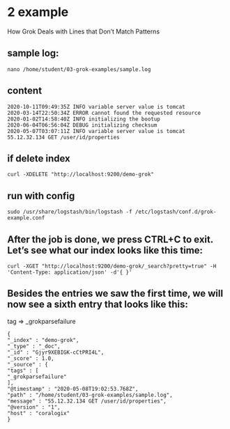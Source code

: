 # 2 example

How Grok Deals with Lines that Don’t Match Patterns

## sample log:
````
nano /home/student/03-grok-examples/sample.log
````

## content
````
2020-10-11T09:49:35Z INFO variable server value is tomcat
2020-03-14T22:50:34Z ERROR cannot found the requested resource
2020-01-02T14:58:40Z INFO initializing the bootup
2020-06-04T06:56:04Z DEBUG initializing checksum
2020-05-07T03:07:11Z INFO variable server value is tomcat
55.12.32.134 GET /user/id/properties
````

## if delete index
````
curl -XDELETE "http://localhost:9200/demo-grok"
````

## run with config
````
sudo /usr/share/logstash/bin/logstash -f /etc/logstash/conf.d/grok-example.conf
````

## After the job is done, we press CTRL+C to exit. Let’s see what our index looks like this time:
````
curl -XGET "http://localhost:9200/demo-grok/_search?pretty=true" -H 'Content-Type: application/json' -d'{ }'
````

## Besides the entries we saw the first time, we will now see a sixth entry that looks like this:

tag => _grokparsefailure

````
{
"_index" : "demo-grok",
"_type" : "_doc",
"_id" : "Gjyr9XEBIGK-cCtPRI4L",
"_score" : 1.0,
"_source" : {
"tags" : [
"_grokparsefailure"
],
"@timestamp" : "2020-05-08T19:02:53.768Z",
"path" : "/home/student/03-grok-examples/sample.log",
"message" : "55.12.32.134 GET /user/id/properties",
"@version" : "1",
"host" : "coralogix"
}
````
